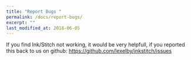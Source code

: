 ```yaml
---
title: "Report Bugs "
permalink: /docs/report-bugs/
excerpt: ""
last_modified_at: 2018-06-05
---
```


If you find Ink/Stitch not working, it would be very helpfull, if you reported this back to us on github: <https://github.com/lexelby/inkstitch/issues>
